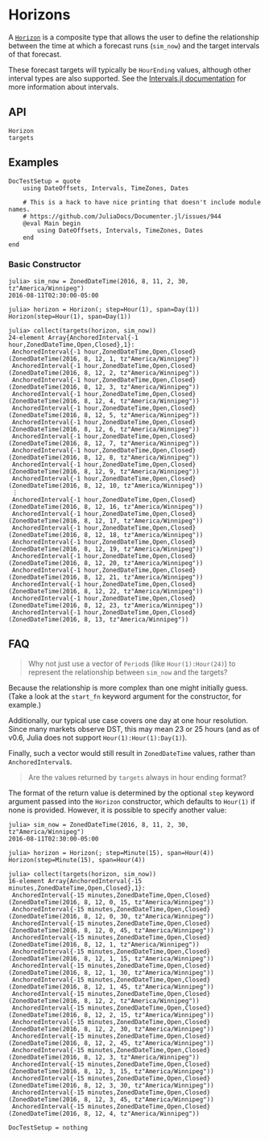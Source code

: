 # Horizons

A [`Horizon`](@ref) is a composite type that allows the user to define the relationship
between the time at which a forecast runs (`sim_now`) and the target intervals of that
forecast.

These forecast targets will typically be `HourEnding` values, although other interval
types are also supported. See the [Intervals.jl documentation](https://invenia.github.io/Intervals.jl/stable/)
for more information about intervals.

## API

```@docs
Horizon
targets
```

## Examples

```@meta
DocTestSetup = quote
    using DateOffsets, Intervals, TimeZones, Dates

    # This is a hack to have nice printing that doesn't include module names.
    # https://github.com/JuliaDocs/Documenter.jl/issues/944
    @eval Main begin
        using DateOffsets, Intervals, TimeZones, Dates
    end
end
```

### Basic Constructor

```jldoctest
julia> sim_now = ZonedDateTime(2016, 8, 11, 2, 30, tz"America/Winnipeg")
2016-08-11T02:30:00-05:00

julia> horizon = Horizon(; step=Hour(1), span=Day(1))
Horizon(step=Hour(1), span=Day(1))

julia> collect(targets(horizon, sim_now))
24-element Array{AnchoredInterval{-1 hour,ZonedDateTime,Open,Closed},1}:
 AnchoredInterval{-1 hour,ZonedDateTime,Open,Closed}(ZonedDateTime(2016, 8, 12, 1, tz"America/Winnipeg"))
 AnchoredInterval{-1 hour,ZonedDateTime,Open,Closed}(ZonedDateTime(2016, 8, 12, 2, tz"America/Winnipeg"))
 AnchoredInterval{-1 hour,ZonedDateTime,Open,Closed}(ZonedDateTime(2016, 8, 12, 3, tz"America/Winnipeg"))
 AnchoredInterval{-1 hour,ZonedDateTime,Open,Closed}(ZonedDateTime(2016, 8, 12, 4, tz"America/Winnipeg"))
 AnchoredInterval{-1 hour,ZonedDateTime,Open,Closed}(ZonedDateTime(2016, 8, 12, 5, tz"America/Winnipeg"))
 AnchoredInterval{-1 hour,ZonedDateTime,Open,Closed}(ZonedDateTime(2016, 8, 12, 6, tz"America/Winnipeg"))
 AnchoredInterval{-1 hour,ZonedDateTime,Open,Closed}(ZonedDateTime(2016, 8, 12, 7, tz"America/Winnipeg"))
 AnchoredInterval{-1 hour,ZonedDateTime,Open,Closed}(ZonedDateTime(2016, 8, 12, 8, tz"America/Winnipeg"))
 AnchoredInterval{-1 hour,ZonedDateTime,Open,Closed}(ZonedDateTime(2016, 8, 12, 9, tz"America/Winnipeg"))
 AnchoredInterval{-1 hour,ZonedDateTime,Open,Closed}(ZonedDateTime(2016, 8, 12, 10, tz"America/Winnipeg"))
 ⋮
 AnchoredInterval{-1 hour,ZonedDateTime,Open,Closed}(ZonedDateTime(2016, 8, 12, 16, tz"America/Winnipeg"))
 AnchoredInterval{-1 hour,ZonedDateTime,Open,Closed}(ZonedDateTime(2016, 8, 12, 17, tz"America/Winnipeg"))
 AnchoredInterval{-1 hour,ZonedDateTime,Open,Closed}(ZonedDateTime(2016, 8, 12, 18, tz"America/Winnipeg"))
 AnchoredInterval{-1 hour,ZonedDateTime,Open,Closed}(ZonedDateTime(2016, 8, 12, 19, tz"America/Winnipeg"))
 AnchoredInterval{-1 hour,ZonedDateTime,Open,Closed}(ZonedDateTime(2016, 8, 12, 20, tz"America/Winnipeg"))
 AnchoredInterval{-1 hour,ZonedDateTime,Open,Closed}(ZonedDateTime(2016, 8, 12, 21, tz"America/Winnipeg"))
 AnchoredInterval{-1 hour,ZonedDateTime,Open,Closed}(ZonedDateTime(2016, 8, 12, 22, tz"America/Winnipeg"))
 AnchoredInterval{-1 hour,ZonedDateTime,Open,Closed}(ZonedDateTime(2016, 8, 12, 23, tz"America/Winnipeg"))
 AnchoredInterval{-1 hour,ZonedDateTime,Open,Closed}(ZonedDateTime(2016, 8, 13, tz"America/Winnipeg"))
```

## FAQ

> Why not just use a vector of `Period`s (like `Hour(1):Hour(24)`) to represent the
> relationship between `sim_now` and the targets?

Because the relationship is more complex than one might initially guess. (Take a look at
the `start_fn` keyword argument for the constructor, for example.)

Additionally, our typical use case covers one day at one hour resolution. Since many
markets observe DST, this may mean 23 or 25 hours (and as of v0.6, Julia does not support
`Hour(1):Hour(1):Day(1)`).

Finally, such a vector would still result in `ZonedDateTime` values, rather than
`AnchoredInterval`s.

> Are the values returned by `targets` always in hour ending format?

The format of the return value is determined by the optional `step` keyword argument passed
into the `Horizon` constructor, which defaults to `Hour(1)` if none is provided. However, it
is possible to specify another value:

```jldoctest
julia> sim_now = ZonedDateTime(2016, 8, 11, 2, 30, tz"America/Winnipeg")
2016-08-11T02:30:00-05:00

julia> horizon = Horizon(; step=Minute(15), span=Hour(4))
Horizon(step=Minute(15), span=Hour(4))

julia> collect(targets(horizon, sim_now))
16-element Array{AnchoredInterval{-15 minutes,ZonedDateTime,Open,Closed},1}:
 AnchoredInterval{-15 minutes,ZonedDateTime,Open,Closed}(ZonedDateTime(2016, 8, 12, 0, 15, tz"America/Winnipeg"))
 AnchoredInterval{-15 minutes,ZonedDateTime,Open,Closed}(ZonedDateTime(2016, 8, 12, 0, 30, tz"America/Winnipeg"))
 AnchoredInterval{-15 minutes,ZonedDateTime,Open,Closed}(ZonedDateTime(2016, 8, 12, 0, 45, tz"America/Winnipeg"))
 AnchoredInterval{-15 minutes,ZonedDateTime,Open,Closed}(ZonedDateTime(2016, 8, 12, 1, tz"America/Winnipeg"))
 AnchoredInterval{-15 minutes,ZonedDateTime,Open,Closed}(ZonedDateTime(2016, 8, 12, 1, 15, tz"America/Winnipeg"))
 AnchoredInterval{-15 minutes,ZonedDateTime,Open,Closed}(ZonedDateTime(2016, 8, 12, 1, 30, tz"America/Winnipeg"))
 AnchoredInterval{-15 minutes,ZonedDateTime,Open,Closed}(ZonedDateTime(2016, 8, 12, 1, 45, tz"America/Winnipeg"))
 AnchoredInterval{-15 minutes,ZonedDateTime,Open,Closed}(ZonedDateTime(2016, 8, 12, 2, tz"America/Winnipeg"))
 AnchoredInterval{-15 minutes,ZonedDateTime,Open,Closed}(ZonedDateTime(2016, 8, 12, 2, 15, tz"America/Winnipeg"))
 AnchoredInterval{-15 minutes,ZonedDateTime,Open,Closed}(ZonedDateTime(2016, 8, 12, 2, 30, tz"America/Winnipeg"))
 AnchoredInterval{-15 minutes,ZonedDateTime,Open,Closed}(ZonedDateTime(2016, 8, 12, 2, 45, tz"America/Winnipeg"))
 AnchoredInterval{-15 minutes,ZonedDateTime,Open,Closed}(ZonedDateTime(2016, 8, 12, 3, tz"America/Winnipeg"))
 AnchoredInterval{-15 minutes,ZonedDateTime,Open,Closed}(ZonedDateTime(2016, 8, 12, 3, 15, tz"America/Winnipeg"))
 AnchoredInterval{-15 minutes,ZonedDateTime,Open,Closed}(ZonedDateTime(2016, 8, 12, 3, 30, tz"America/Winnipeg"))
 AnchoredInterval{-15 minutes,ZonedDateTime,Open,Closed}(ZonedDateTime(2016, 8, 12, 3, 45, tz"America/Winnipeg"))
 AnchoredInterval{-15 minutes,ZonedDateTime,Open,Closed}(ZonedDateTime(2016, 8, 12, 4, tz"America/Winnipeg"))
```

```@meta
DocTestSetup = nothing
```
